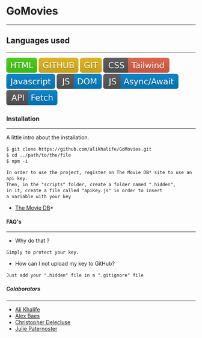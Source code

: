 # GoMovies
***

## Languages used
***

![](/assets/images/languages/HTML.svg "HTML")
![](/assets/images/languages/GitHub.svg "GitHub")
![](/assets/images/languages/Git.svg "Git")
![](/assets/images/languages/css%20tailwind.svg "a title")
![](/assets/images/languages/JavaScript.svg "a title")
![](/assets/images/languages/Js%20Dom.svg "a title")
![](/assets/images/languages/Js_async-await.svg "a title")
![](/assets/images/languages/API%20Fetch.svg "a title")

### Installation
***
A little intro about the installation.
```
$ git clone https://github.com/alikhalife/GoMovies.git
$ cd ../path/to/the/file
$ npm -i
```
```
In order to use the project, register on The Movie DB* site to use an api key.
Then, in the "scripts" folder, create a folder named ".hidden", 
in it, create a file called "apiKey.js" in order to insert 
a variable with your key
```
- [The Movie DB](https://www.themoviedb.org/ "The Movie DB")*
#### FAQ's
***
- Why do that ?
```
Simply to protect your key.
```
- How can I not upload my key to GitHub?
```
Just add your ".hidden" file in a ".gitignore" file
```

##### Colaborators
***

- [Ali Khalife](https://github.com/alikhalife "GitHub Ali")
- [Alex Baes](https://github.com/Alex-B9 "GitHub Alex")
- [Christopher Delecluse](https://github.com/chris-delecluse "GitHub Chris")
- [Julie Paternoster](https://github.com/jptsr "GitHub Julie")